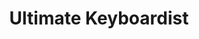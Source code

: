 ---
layout: encrypted
title: Ultimate Keyboardist
tags: notes acc music
src: https://www.jazzpiano.top/

encrypted: 0930d7c6ee6bb2737291e8b99e148d6e9433f1256b48a6a6eb934f31ba13f6f7U2FsdGVkX18wLJUImqbUkI2B3VnOSrMuZU9nRATNEDQjXnfOWF2F1mfv1p2yNlx1bcbQl/CGwnzj3y5hFW5s3A==
---